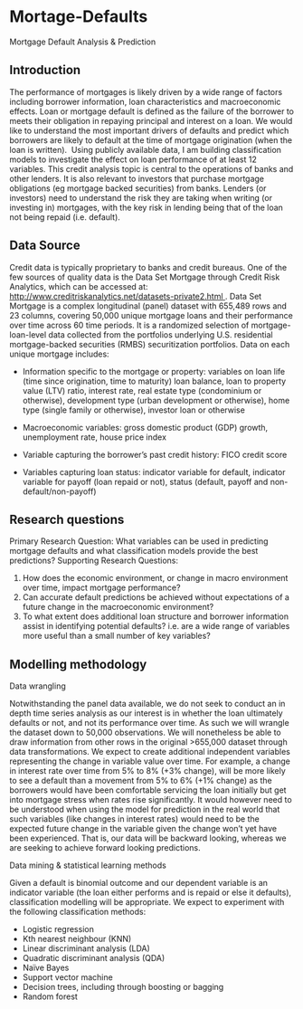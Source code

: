 # Mortage-Defaults
Mortgage Default Analysis &amp; Prediction


## Introduction

The performance of mortgages is likely driven by a wide range of factors including borrower information, loan characteristics and macroeconomic effects. Loan or mortgage default is defined as the failure of the borrower to meets their obligation in repaying principal and interest on a loan. We would like to understand the most important drivers of defaults and predict which borrowers are likely to default at the time of mortgage origination (when the loan is written). 
Using publicly available data, I am building classification models to investigate the effect on loan performance of at least 12 variables. This credit analysis topic is central to the operations of banks and other lenders. It is also relevant to investors that purchase mortgage obligations (eg mortgage backed securities) from banks. Lenders (or investors) need to understand the risk they are taking when writing (or investing in) mortgages, with the key risk in lending being that of the loan not being repaid (i.e. default). 



## Data Source 

Credit data is typically proprietary to banks and credit bureaus. One of the few sources of quality data is the Data Set Mortgage through Credit Risk Analytics, which can be accessed at: http://www.creditriskanalytics.net/datasets-private2.html .
Data Set Mortgage is a complex longitudinal (panel) dataset with 655,489 rows and 23 columns, covering 50,000 unique mortgage loans and their performance over time across 60 time periods. It is a randomized selection of mortgage-loan-level data collected from the portfolios underlying U.S. residential mortgage-backed securities (RMBS) securitization portfolios. Data on each unique mortgage includes: 

- Information specific to the mortgage or property: variables on loan life (time since origination, time to maturity) loan balance, loan to property value (LTV) ratio, interest rate, real estate type (condominium or otherwise), development type (urban development or otherwise), home type (single family or otherwise), investor loan or otherwise 

- Macroeconomic variables: gross domestic product (GDP) growth, unemployment rate, house price index 

- Variable capturing the borrower’s past credit history: FICO credit score 

- Variables capturing loan status: indicator variable for default, indicator variable for payoff (loan repaid or not), status (default, payoff and non-default/non-payoff)

## Research questions
Primary Research Question: What variables can be used in predicting mortgage defaults and what classification models provide the best predictions?
Supporting Research Questions:

1.	How does the economic environment, or change in macro environment over time, impact mortgage performance?
2.	Can accurate default predictions be achieved without expectations of a future change in the macroeconomic environment?
3.	To what extent does additional loan structure and borrower information assist in identifying potential defaults? i.e. are a wide range of variables more useful than a small number of key variables?
   
## Modelling methodology

Data wrangling

Notwithstanding the panel data available, we do not seek to conduct an in depth time series analysis as our interest is in whether the loan ultimately defaults or not, and not its performance over time. As such we will wrangle the dataset down to 50,000 observations.
We will nonetheless be able to draw information from other rows in the original >655,000 dataset through data transformations. We expect to create additional independent variables representing the change in variable value over time. For example, a change in interest rate over time from 5% to 8% (+3% change), will be more likely to see a default than a movement from 5% to 6% (+1% change) as the borrowers would have been comfortable servicing the loan initially but get into mortgage stress when rates rise significantly.
It would however need to be understood when using the model for prediction in the real world that such variables (like changes in interest rates) would need to be the expected future change in the variable given the change won’t yet have been experienced. That is, our data will be backward looking, whereas we are seeking to achieve forward looking predictions.

Data mining & statistical learning methods

Given a default is binomial outcome and our dependent variable is an indicator variable (the loan either performs and is repaid or else it defaults), classification modelling will be appropriate. We expect to experiment with the following classification methods:
- Logistic regression
- Kth nearest neighbour (KNN)
- Linear discriminant analysis (LDA)
- Quadratic discriminant analysis (QDA)
- Naïve Bayes
- Support vector machine
- Decision trees, including through boosting or bagging
- Random forest


